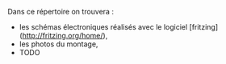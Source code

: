 Dans ce répertoire on trouvera : 
* les schémas électroniques réalisés avec le logiciel [fritzing] (http://fritzing.org/home/),
* les photos du montage,
* TODO